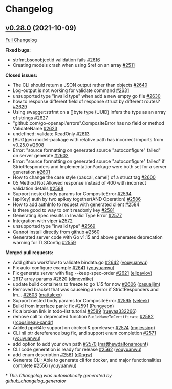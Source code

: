 # Changelog

## [v0.28.0](https://github.com/ianchen0119/go-swagger/tree/v0.28.0) (2021-10-09)

[Full Changelog](https://github.com/ianchen0119/go-swagger/compare/v0.27.0...v0.28.0)

**Fixed bugs:**

- strfmt.bsonobjectid validation fails [\#2616](https://github.com/ianchen0119/go-swagger/issues/2616)
- Creating models crash when using $ref on an array [\#2511](https://github.com/ianchen0119/go-swagger/issues/2511)

**Closed issues:**

- The CLI should return a JSON output rather than objects [\#2640](https://github.com/ianchen0119/go-swagger/issues/2640)
- Log-output is not working for validate command [\#2631](https://github.com/ianchen0119/go-swagger/issues/2631)
- unsupported type "invalid type" when add a new empty go file [\#2630](https://github.com/ianchen0119/go-swagger/issues/2630)
- how to response different field of response struct by different routes? [\#2629](https://github.com/ianchen0119/go-swagger/issues/2629)
- Using swagger:strfmt on a \[\]byte type \(UUID\) infers the type as an array of strings [\#2627](https://github.com/ianchen0119/go-swagger/issues/2627)
- "github.com/go-openapi/errors".CompositeError has no field or method ValidateName [\#2623](https://github.com/ianchen0119/go-swagger/issues/2623)
- undefined: validate.ReadOnly [\#2613](https://github.com/ianchen0119/go-swagger/issues/2613)
- \[BUG\]gen model-package with relative path has incorrect imports from v0.25.0 [\#2608](https://github.com/ianchen0119/go-swagger/issues/2608)
- Error: "source formatting on generated source "autoconfigure" failed" on server generate [\#2602](https://github.com/ianchen0119/go-swagger/issues/2602)
- Error: "source formatting on generated source "autoconfigure" failed" if StrictResponders and ImplementationPackage were both set for a server generation [\#2601](https://github.com/ianchen0119/go-swagger/issues/2601)
- How to change the case style \(pascal, camel\) of a struct tag  [\#2600](https://github.com/ianchen0119/go-swagger/issues/2600)
- 05 Method Not Allowed response instead of 400 with incorrect validation details [\#2598](https://github.com/ianchen0119/go-swagger/issues/2598)
- Support nested body params for CompositeError [\#2594](https://github.com/ianchen0119/go-swagger/issues/2594)
- \[apiKey\] auth by two apikey together\(AND Operation\) [\#2586](https://github.com/ianchen0119/go-swagger/issues/2586)
- How to add authInfo to request with generated client [\#2584](https://github.com/ianchen0119/go-swagger/issues/2584)
- Is there good to way to omit readonly key [\#2581](https://github.com/ianchen0119/go-swagger/issues/2581)
- Generating Spec results in Invalid Type Error [\#2577](https://github.com/ianchen0119/go-swagger/issues/2577)
- Integration with viper [\#2572](https://github.com/ianchen0119/go-swagger/issues/2572)
- unsupported type "invalid type" [\#2569](https://github.com/ianchen0119/go-swagger/issues/2569)
- Cannot install directly from github [\#2560](https://github.com/ianchen0119/go-swagger/issues/2560)
- Generated server code with Go v1.15 and above generates deprecation warning for TLSConfig [\#2559](https://github.com/ianchen0119/go-swagger/issues/2559)

**Merged pull requests:**

- Add github workflow to validate bindata.go [\#2642](https://github.com/ianchen0119/go-swagger/pull/2642) ([youyuanwu](https://github.com/youyuanwu))
- Fix auto-configure example [\#2641](https://github.com/ianchen0119/go-swagger/pull/2641) ([youyuanwu](https://github.com/youyuanwu))
- Fix generate server with flag --keep-spec-order [\#2621](https://github.com/ianchen0119/go-swagger/pull/2621) ([elipavlov](https://github.com/elipavlov))
- 2617 array params [\#2620](https://github.com/ianchen0119/go-swagger/pull/2620) ([dimovnike](https://github.com/dimovnike))
- update build containers to freeze to go 1.15 for now [\#2606](https://github.com/ianchen0119/go-swagger/pull/2606) ([casualjim](https://github.com/casualjim))
- Removed bracket that was causeing an error if StrictResponders and Im… [\#2603](https://github.com/ianchen0119/go-swagger/pull/2603) ([mattalexx](https://github.com/mattalexx))
- Support nested body params for CompositeError [\#2595](https://github.com/ianchen0119/go-swagger/pull/2595) ([veleek](https://github.com/veleek))
- Build from interface panic fix [\#2591](https://github.com/ianchen0119/go-swagger/pull/2591) ([Pungyeon](https://github.com/Pungyeon))
- fix a broken link in todo-list tutorial [\#2589](https://github.com/ianchen0119/go-swagger/pull/2589) ([rueyaa332266](https://github.com/rueyaa332266))
- remove call to deprecated function `BuildNameToCertificate` [\#2582](https://github.com/ianchen0119/go-swagger/pull/2582) ([rcousineau-xandr](https://github.com/rcousineau-xandr))
- Added ppc64le support on circleci & goreleaser [\#2574](https://github.com/ianchen0119/go-swagger/pull/2574) ([mgiessing](https://github.com/mgiessing))
- CLI nil ptr dereference bug fix, and support enum completion [\#2571](https://github.com/ianchen0119/go-swagger/pull/2571) ([youyuanwu](https://github.com/youyuanwu))
- add option to add your own path [\#2570](https://github.com/ianchen0119/go-swagger/pull/2570) ([matthewdaltonamount](https://github.com/matthewdaltonamount))
- CLI code generation is ready for release [\#2562](https://github.com/ianchen0119/go-swagger/pull/2562) ([youyuanwu](https://github.com/youyuanwu))
- add enum description [\#2561](https://github.com/ianchen0119/go-swagger/pull/2561) ([d0ngw](https://github.com/d0ngw))
- Generate CLI: Able to generate cli for docker, and major functionalities complete [\#2556](https://github.com/ianchen0119/go-swagger/pull/2556) ([youyuanwu](https://github.com/youyuanwu))



\* *This Changelog was automatically generated by [github_changelog_generator](https://github.com/github-changelog-generator/github-changelog-generator)*
